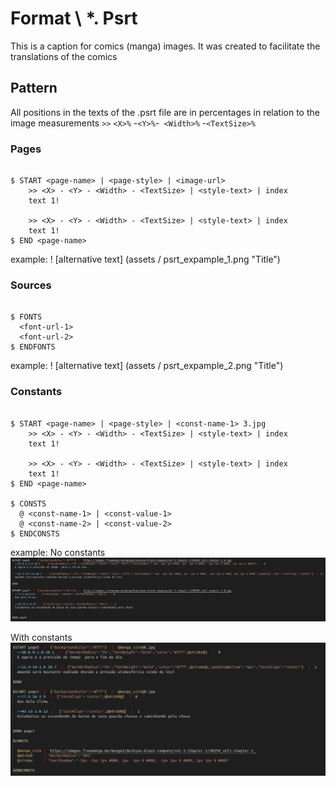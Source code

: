 # Format \ *. Psrt

This is a caption for comics (manga) images. It was created to facilitate the translations of the comics

## Pattern

All positions in the texts of the .psrt file are in percentages in relation to the image measurements
`>>` `<X>%` -` <Y>% `-` <Width>%` -` <TextSize>% `

### Pages

```

$ START <page-name> | <page-style> | <image-url>
    >> <X> - <Y> - <Width> - <TextSize> | <style-text> | index
    text 1!

    >> <X> - <Y> - <Width> - <TextSize> | <style-text> | index
    text 1!
$ END <page-name>

```

example:
! [alternative text] (assets / psrt_expample_1.png "Title")

### Sources

```

$ FONTS
  <font-url-1>
  <font-url-2>
$ ENDFONTS

```

example:
! [alternative text] (assets / psrt_expample_2.png "Title")

### Constants

```

$ START <page-name> | <page-style> | <const-name-1> 3.jpg
    >> <X> - <Y> - <Width> - <TextSize> | <style-text> | index
    text 1!

    >> <X> - <Y> - <Width> - <TextSize> | <style-text> | index
    text 1!
$ END <page-name>

$ CONSTS
  @ <const-name-1> | <const-value-1>
  @ <const-name-2> | <const-value-2>
$ ENDCONSTS

```

example:
No constants
![No constants example](assets/psrt_expample_4.png "Title")

With constants
![constants example](assets/psrt_expample_3.png "Title")